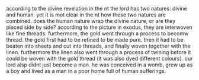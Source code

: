 according to the divine revelation
in the nt the lord has two natures:
divine and human. yet it is mot clear
in the nt how these two natures are
combined. does the human nature wrap
the divine nature, or are they placed
side by side? according to the picture
in exodus, they are interwoven like fine
threads. furthermore, the gold went
through a process to becomw thread.
the gold first had to be refined to
be made pure. then it had to be beaten
into sheets and cut into threads, and
finally woven together with the linen. furthermore the linen also went through a process of twining before it could be woven with the gold thread (it was also dyed different colours). 
our lord alsp didnt just become a man.
he was conceived in a womb, grew up as a
boy and lived as a man in a poor home
full of human sufferings.
